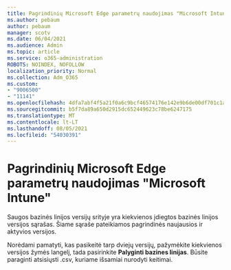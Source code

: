 ```yaml
---
title: Pagrindinių Microsoft Edge parametrų naudojimas "Microsoft Intune"
ms.author: pebaum
author: pebaum
manager: scotv
ms.date: 06/04/2021
ms.audience: Admin
ms.topic: article
ms.service: o365-administration
ROBOTS: NOINDEX, NOFOLLOW
localization_priority: Normal
ms.collection: Adm_O365
ms.custom:
- "9006500"
- "11141"
ms.openlocfilehash: 4dfa7abf4f5a21f0a6c9bcf46574176e142e9b6de00df701c1a0d3178ac58bd0
ms.sourcegitcommit: b5f7da89a650d2915dc652449623c78be6247175
ms.translationtype: MT
ms.contentlocale: lt-LT
ms.lasthandoff: 08/05/2021
ms.locfileid: "54030391"
---
```

# <a name="use-microsoft-edge-baseline-settings-for-microsoft-intune"></a>Pagrindinių Microsoft Edge parametrų naudojimas "Microsoft Intune"

Saugos bazinės linijos versijų srityje yra kiekvienos įdiegtos bazinės linijos versijos sąrašas. Šiame sąraše pateikiamos pagrindinės naujausios ir aktyvios versijos.

Norėdami pamatyti, kas pasikeitė tarp dviejų versijų, pažymėkite kiekvienos versijos žymės langelį, tada pasirinkite **Palyginti bazines linijas**. Būsite paraginti atsisiųsti .csv, kuriame išsamiai nurodyti keitimai.